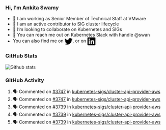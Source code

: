 ### Hi, I’m Ankita Swamy

- 💼 I am working as Senior Member of Technical Staff at VMware
- 👀 I am an active contributor to SIG cluster lifecycle 
- 💞️ I’m looking to collaborate on Kubernetes and SIGs
- 💬 You can reach me out on Kubernetes Slack with handle @swan
- You can also find me on <a href="https://twitter.com/SwamyAnkita" target="blank"><img align="center" src="https://raw.githubusercontent.com/Ankitasw/Ankitasw/master/svg/twitter.svg" alt="Ankitasw" height="25" width="25" color="#1DA1f2" /></a>, or on <a href="https://www.linkedin.com/in/Ankitaswamy/" target="blank"><img align="center" src="https://raw.githubusercontent.com/Ankitasw/Ankitasw/master/svg/linkedin.svg" alt="Ankitasw" height="25" width="25" /></a>

### GitHub Stats
![Github stats](https://github-readme-stats.vercel.app/api?username=Ankitasw&count_private=true&show_icons=true&theme=tokyonight)

### GitHub Activity 
<!--START_SECTION:activity-->
1. 🗣 Commented on [#3747](https://github.com/kubernetes-sigs/cluster-api-provider-aws/issues/3747) in [kubernetes-sigs/cluster-api-provider-aws](https://github.com/kubernetes-sigs/cluster-api-provider-aws)
2. 🗣 Commented on [#3747](https://github.com/kubernetes-sigs/cluster-api-provider-aws/issues/3747) in [kubernetes-sigs/cluster-api-provider-aws](https://github.com/kubernetes-sigs/cluster-api-provider-aws)
3. 🗣 Commented on [#3739](https://github.com/kubernetes-sigs/cluster-api-provider-aws/issues/3739) in [kubernetes-sigs/cluster-api-provider-aws](https://github.com/kubernetes-sigs/cluster-api-provider-aws)
4. 🗣 Commented on [#3739](https://github.com/kubernetes-sigs/cluster-api-provider-aws/issues/3739) in [kubernetes-sigs/cluster-api-provider-aws](https://github.com/kubernetes-sigs/cluster-api-provider-aws)
5. 🗣 Commented on [#3739](https://github.com/kubernetes-sigs/cluster-api-provider-aws/issues/3739) in [kubernetes-sigs/cluster-api-provider-aws](https://github.com/kubernetes-sigs/cluster-api-provider-aws)
<!--END_SECTION:activity-->
